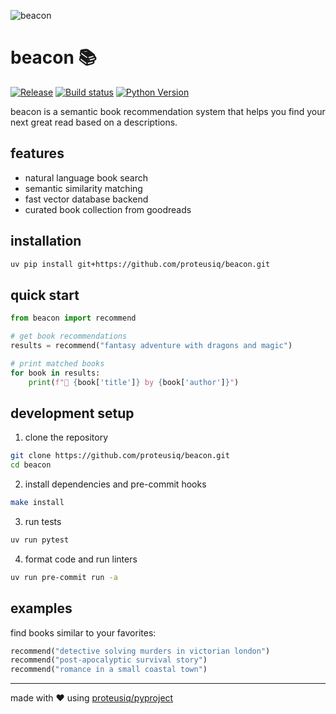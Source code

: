 ![beacon](https://github.com/user-attachments/assets/c5fd6745-74e6-4cd7-9c93-c735ee58e5b2)

# beacon 📚

[![Release](https://img.shields.io/github/v/release/proteusiq/beacon)](https://img.shields.io/github/v/release/proteusiq/beacon)
[![Build status](https://img.shields.io/github/actions/workflow/status/proteusiq/beacon/main.yml?branch=main)](https://github.com/proteusiq/beacon/actions/workflows/main.yml?query=branch%3Amain)
[![Python Version](https://img.shields.io/badge/python-3.12+-blue.svg)](https://www.python.org/downloads/)

beacon is a semantic book recommendation system that helps you find your next great read based on a descriptions.

## features

- natural language book search
- semantic similarity matching
- fast vector database backend
- curated book collection from goodreads

## installation

```bash
uv pip install git+https://github.com/proteusiq/beacon.git
```

## quick start

```python
from beacon import recommend

# get book recommendations
results = recommend("fantasy adventure with dragons and magic")

# print matched books
for book in results:
    print(f"📖 {book['title']} by {book['author']}")
```

## development setup

1. clone the repository

```bash
git clone https://github.com/proteusiq/beacon.git
cd beacon
```

2. install dependencies and pre-commit hooks

```bash
make install
```

3. run tests

```bash
uv run pytest
```

4. format code and run linters

```bash
uv run pre-commit run -a
```

## examples

find books similar to your favorites:

```python
recommend("detective solving murders in victorian london")
recommend("post-apocalyptic survival story")
recommend("romance in a small coastal town")
```

---

made with ❤️ using [proteusiq/pyproject](https://github.com/proteusiq/pyproject)
